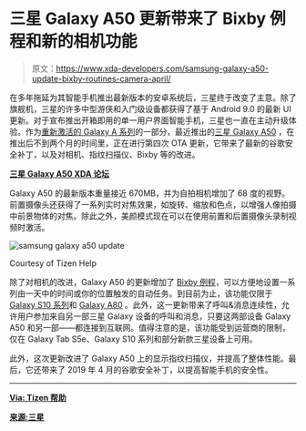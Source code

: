 # 三星 Galaxy A50 更新带来了 Bixby 例程和新的相机功能

> 原文：<https://www.xda-developers.com/samsung-galaxy-a50-update-bixby-routines-camera-april/>

在多年拖延为其智能手机推出最新版本的安卓系统后，三星终于改变了主意。除了旗舰机，三星的许多中型游侠和入门级设备都获得了基于 Android 9.0 的最新 UI 更新。对于宣布推出开箱即用的单一用户界面智能手机，三星也一直在主动升级体验。作为[重新激活的 Galaxy A 系列](https://www.xda-developers.com/samsung-launch-multiple-galaxy-a-series-india/)的一部分，最近推出的[三星 Galaxy A50](https://www.xda-developers.com/samsung-galaxy-a10-galaxy-a30-galaxy-a50-india-launch/) ，在推出后不到两个月的时间里，正在进行第四次 OTA 更新，它带来了最新的谷歌安全补丁，以及对相机、指纹扫描仪、Bixby 等的改进。

[**三星 Galaxy A50 XDA 论坛**](https://forum.xda-developers.com/galaxy-a50)

Galaxy A50 的最新版本重量接近 670MB，并为自拍相机增加了 68 度的视野。前置摄像头还获得了一系列实时对焦效果，如旋转、缩放和色点，以增强人像拍摄中前景物体的对焦。除此之外，美颜模式现在可以在使用前置和后置摄像头录制视频时激活。

 <picture>![samsung galaxy a50 update](img/ecc60aa2189b8b9a7b042956b0b78392.png)</picture> 

Courtesy of Tizen Help

除了对相机的改进，Galaxy A50 的更新增加了 [Bixby 例程](https://www.xda-developers.com/get-samsung-digital-wellbeing-bixby-routines-rooted-one-ui-phone/)，可以方便地设置一系列由一天中的时间或你的位置触发的自动任务。到目前为止，该功能仅限于 [Galaxy S10 系列](https://www.xda-developers.com/samsung-galaxy-s10-everything-wrong/)和 [Galaxy A80](https://www.xda-developers.com/samsung-galaxy-a80-rotating-camera/) 。此外，这一更新带来了呼叫&消息连续性，允许用户参加来自另一部三星 Galaxy 设备的呼叫和消息，只要这两部设备 Galaxy A50 和另一部——都连接到互联网。值得注意的是，该功能受到运营商的限制，仅在 Galaxy Tab S5e、Galaxy S10 系列和部分新款三星设备上可用。

此外，这次更新改进了 Galaxy A50 上的显示指纹扫描仪，并提高了整体性能。最后，它还带来了 2019 年 4 月的谷歌安全补丁，以提高智能手机的安全性。

* * *

[**Via: Tizen 帮助**](https://www.tizenhelp.com/massive-update-brings-new-features-to-samsung-galaxy-a50/)

[**来源:三星**](http://doc.samsungmobile.com/SM-A505F/INS/doc.html)